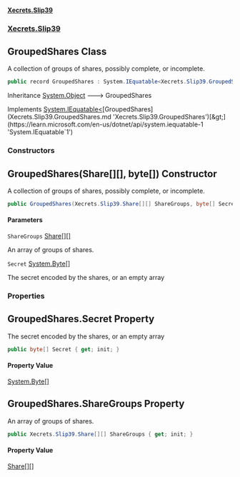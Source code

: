 #### [Xecrets.Slip39](index.md 'index')
### [Xecrets.Slip39](Xecrets.Slip39.md 'Xecrets.Slip39')

## GroupedShares Class

A collection of groups of shares, possibly complete, or incomplete.

```csharp
public record GroupedShares : System.IEquatable<Xecrets.Slip39.GroupedShares>
```

Inheritance [System.Object](https://learn.microsoft.com/en-us/dotnet/api/system.object 'System.Object') &#129106; GroupedShares

Implements [System.IEquatable&lt;](https://learn.microsoft.com/en-us/dotnet/api/system.iequatable-1 'System.IEquatable`1')[GroupedShares](Xecrets.Slip39.GroupedShares.md 'Xecrets.Slip39.GroupedShares')[&gt;](https://learn.microsoft.com/en-us/dotnet/api/system.iequatable-1 'System.IEquatable`1')
### Constructors

<a name='Xecrets.Slip39.GroupedShares.GroupedShares(Xecrets.Slip39.Share[][],byte[])'></a>

## GroupedShares(Share[][], byte[]) Constructor

A collection of groups of shares, possibly complete, or incomplete.

```csharp
public GroupedShares(Xecrets.Slip39.Share[][] ShareGroups, byte[] Secret);
```
#### Parameters

<a name='Xecrets.Slip39.GroupedShares.GroupedShares(Xecrets.Slip39.Share[][],byte[]).ShareGroups'></a>

`ShareGroups` [Share](Xecrets.Slip39.Share.md 'Xecrets.Slip39.Share')[[]](https://learn.microsoft.com/en-us/dotnet/api/system.array 'System.Array')[[]](https://learn.microsoft.com/en-us/dotnet/api/system.array 'System.Array')

An array of groups of shares.

<a name='Xecrets.Slip39.GroupedShares.GroupedShares(Xecrets.Slip39.Share[][],byte[]).Secret'></a>

`Secret` [System.Byte](https://learn.microsoft.com/en-us/dotnet/api/system.byte 'System.Byte')[[]](https://learn.microsoft.com/en-us/dotnet/api/system.array 'System.Array')

The secret encoded by the shares, or an empty array
### Properties

<a name='Xecrets.Slip39.GroupedShares.Secret'></a>

## GroupedShares.Secret Property

The secret encoded by the shares, or an empty array

```csharp
public byte[] Secret { get; init; }
```

#### Property Value
[System.Byte](https://learn.microsoft.com/en-us/dotnet/api/system.byte 'System.Byte')[[]](https://learn.microsoft.com/en-us/dotnet/api/system.array 'System.Array')

<a name='Xecrets.Slip39.GroupedShares.ShareGroups'></a>

## GroupedShares.ShareGroups Property

An array of groups of shares.

```csharp
public Xecrets.Slip39.Share[][] ShareGroups { get; init; }
```

#### Property Value
[Share](Xecrets.Slip39.Share.md 'Xecrets.Slip39.Share')[[]](https://learn.microsoft.com/en-us/dotnet/api/system.array 'System.Array')[[]](https://learn.microsoft.com/en-us/dotnet/api/system.array 'System.Array')